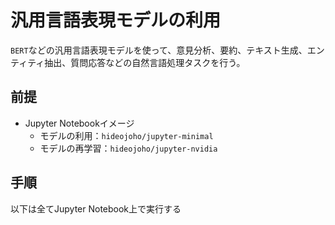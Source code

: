 # 汎用言語表現モデルの利用

`BERT`などの汎用言語表現モデルを使って、意見分析、要約、テキスト生成、エンティティ抽出、質問応答などの自然言語処理タスクを行う。

## 前提

- Jupyter Notebookイメージ
  - モデルの利用：`hideojoho/jupyter-minimal`
  - モデルの再学習：`hideojoho/jupyter-nvidia`

## 手順

以下は全てJupyter Notebook上で実行する
